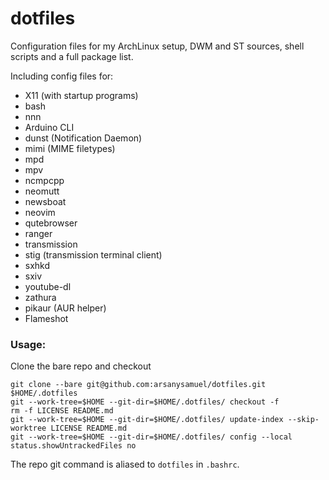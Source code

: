 # dotfiles

Configuration files for my ArchLinux setup, DWM and ST sources, shell scripts and a full package list. 

Including config files for:
- X11 (with startup programs)
- bash
- nnn
- Arduino CLI
- dunst (Notification Daemon)
- mimi (MIME filetypes)
- mpd
- mpv
- ncmpcpp
- neomutt
- newsboat
- neovim
- qutebrowser
- ranger
- transmission
- stig (transmission terminal client)
- sxhkd
- sxiv
- youtube-dl
- zathura
- pikaur (AUR helper)
- Flameshot


### Usage:
Clone the bare repo and checkout
```
git clone --bare git@github.com:arsanysamuel/dotfiles.git $HOME/.dotfiles
git --work-tree=$HOME --git-dir=$HOME/.dotfiles/ checkout -f
rm -f LICENSE README.md
git --work-tree=$HOME --git-dir=$HOME/.dotfiles/ update-index --skip-worktree LICENSE README.md
git --work-tree=$HOME --git-dir=$HOME/.dotfiles/ config --local status.showUntrackedFiles no
```
The repo git command is aliased to `dotfiles` in `.bashrc`.
